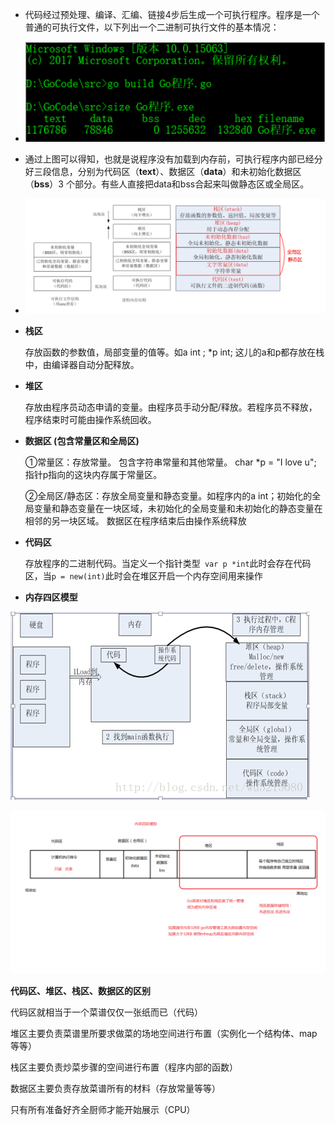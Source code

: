 + 代码经过预处理、编译、汇编、链接4步后⽣成⼀个可执⾏程序。程序是⼀个普通的可执⾏⽂件，以下列出⼀个⼆进制可执⾏⽂件的基本情况：
+ ![](./img/image-20200622220458895.png)

+ 通过上图可以得知，也就是说程序没有加载到内存前，可执⾏程序内部已经分好三段信息，分别为代码区（**text**）、数据区（**data**）和未初始化数据区（**bss**）3 个部分。有些⼈直接把data和bss合起来叫做静态区或全局区。
+ ![image-20200622221546947](./img\image-20200622221546947.png)

+ **栈区**

  存放函数的参数值，局部变量的值等。如a int ; *p int; 这儿的a和p都存放在栈中，由编译器自动分配释放。

+ **堆区**

  存放由程序员动态申请的变量。由程序员手动分配/释放。若程序员不释放，程序结束时可能由操作系统回收。

+ **数据区 (包含常量区和全局区)**

  ①常量区：存放常量。 包含字符串常量和其他常量。 char *p = "I love u"; 指针p指向的这块内存属于常量区。

  ②全局区/静态区：存放全局变量和静态变量。如程序内的a int；初始化的全局变量和静态变量在一块区域，未初始化的全局变量和未初始化的静态变量在相邻的另一块区域。 数据区在程序结束后由操作系统释放

+ **代码区**

  存放程序的二进制代码。当定义一个指针类型` var p *int`此时会存在代码区，当`p = new(int)`此时会在堆区开启一个内存空间用来操作

+ **内存四区模型**

![img](./img/20140828163509798.png)

![07内存四区模型](./img\07内存四区模型.png)

**代码区、堆区、栈区、数据区的区别**

代码区就相当于一个菜谱仅仅一张纸而已（代码）

堆区主要负责菜谱里所要求做菜的场地空间进行布置（实例化一个结构体、map等等）

栈区主要负责炒菜步骤的空间进行布置（程序内部的函数）

数据区主要负责存放菜谱所有的材料（存放常量等等）

只有所有准备好齐全厨师才能开始展示（CPU）







